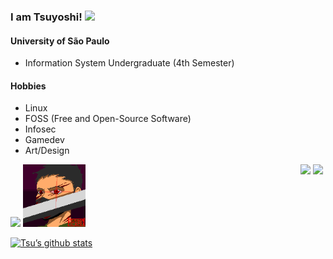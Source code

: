 ### I am Tsuyoshi! <img src="https://raw.githubusercontent.com/MartinHeinz/MartinHeinz/master/wave.gif" width="30px">

#### University of São Paulo
- Information System Undergraduate (4th Semester)

#### Hobbies
- Linux
- FOSS (Free and Open-Source Software)
- Infosec
- Gamedev
- Art/Design

<div>
	<img width="100px" src="https://raw.githubusercontent.com/HTsuyoshi/pixel-art/master/assets/arthur_camadasjuntas.gif">
	<img width="100px" src="https://raw.githubusercontent.com/HTsuyoshi/HTsuyoshi/master/assets/JOUI.gif">
	<a href="https://www.aseprite.org/" target="_blank" rel="noopener noreferrer"><img align="right" width="20px" src="https://raw.githubusercontent.com/aseprite/aseprite/main/data/icons/ase128.png" /></a>
	<a href="https://www.piskelapp.com/" target="_blank" rel="noopener noreferrer"><img align="right" width="20px" src="https://avatars.githubusercontent.com/u/28667131?s=200&v=4" /></a>
<br />

</div>

[![Tsu’s github stats](https://github-readme-stats.vercel.app/api?username=HTsuyoshi&theme=monokai&layout=compact&hide_title=true&hide_border=true&show_icons=true)](https://github.com/HTsuyoshi)

